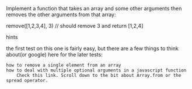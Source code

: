 Implement a function that takes an array and some other arguments then removes the other arguments from that array:

remove([1,2,3,4], 3) // should remove 3 and return [1,2,4]

hints

the first test on this one is fairly easy, but there are a few things to think about(or google) here for the later tests:

    how to remove a single element from an array
    how to deal with multiple optional arguments in a javascript function
        Check this link. Scroll down to the bit about Array.from or the spread operator.
